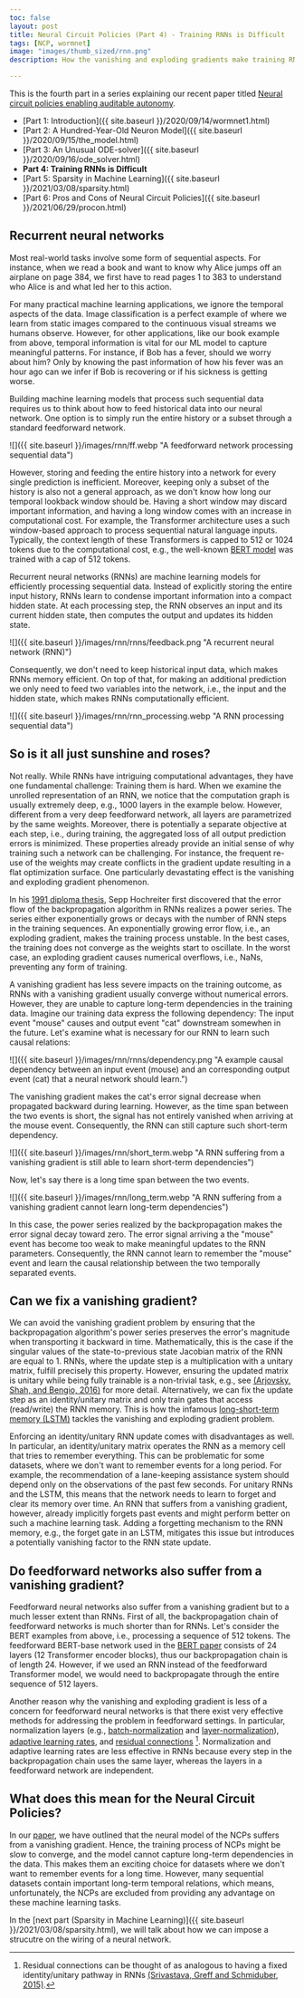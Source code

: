 ```yaml
---
toc: false
layout: post
title: Neural Circuit Policies (Part 4) - Training RNNs is Difficult
tags: [NCP, wormnet]
image: "images/thumb_sized/rnn.png"
description: How the vanishing and exploding gradients make training RNNs difficult

---
```



This is the fourth part in a series explaining our recent paper titled [Neural circuit policies enabling auditable autonomy](https://rdcu.be/b8sEo).

- [Part 1: Introduction]({{ site.baseurl }}/2020/09/14/wormnet1.html)
- [Part 2: A Hundred-Year-Old Neuron Model]({{ site.baseurl }}/2020/09/15/the_model.html)
- [Part 3: An Unusual ODE-solver]({{ site.baseurl }}/2020/09/16/ode_solver.html)
- **Part 4: Training RNNs is Difficult**
- [Part 5: Sparsity in Machine Learning]({{ site.baseurl }}/2021/03/08/sparsity.html)
- [Part 6: Pros and Cons of Neural Circuit Policies]({{ site.baseurl }}/2021/06/29/procon.html)


## Recurrent neural networks

Most real-world tasks involve some form of sequential aspects. For instance, when we read a book and want to know why Alice jumps off an airplane on page 384, we first have to read pages 1 to 383 to understand who Alice is and what led her to this action.

For many practical machine learning applications, we ignore the temporal aspects of the data. Image classification is a perfect example of where we learn from static images compared to the continuous visual streams we humans observe.
However, for other applications, like our book example from above, temporal information is vital for our ML model to capture meaningful patterns. 
For instance, if Bob has a fever, should we worry about him? Only by knowing the past information of how his fever was an hour ago can we infer if Bob is recovering or if his sickness is getting worse. 

Building machine learning models that process such sequential data requires us to think about how to feed historical data into our neural network. 
One option is to simply run the entire history or a subset through a standard feedforward network. 

![]({{ site.baseurl }}/images/rnn/ff.webp "A feedforward network processing sequential data")

However, storing and feeding the entire history into a network for every single prediction is inefficient. 
Moreover, keeping only a subset of the history is also not a general approach, as we don't know how long our temporal lookback window should be. Having a short window may discard important information, and having a long window comes with an increase in computational cost. 
For example, the Transformer architecture uses a such window-based approach to process sequential natural language inputs. Typically, the context length of these Transformers is capped to 512 or 1024 tokens due to the computational cost, e.g., the well-known [BERT model](https://arxiv.org/pdf/1810.04805.pdf) was trained with a cap of 512 tokens.

Recurrent neural networks (RNNs) are machine learning models for efficiently processing sequential data.
Instead of explicitly storing the entire input history, RNNs learn to condense important information into a compact hidden state. 
At each processing step, the RNN observes an input and its current hidden state, then computes the output and updates its hidden state.

![]({{ site.baseurl }}/images/rnn/rnns/feedback.png "A recurrent neural network (RNN)")

Consequently, we don't need to keep historical input data, which makes RNNs memory efficient. On top of that, for making an additional prediction we only need to feed two variables into the network, i.e., the input and the hidden state, which makes RNNs computationally efficient.

![]({{ site.baseurl }}/images/rnn/rnn_processing.webp "A RNN processing sequential data")


## So is it all just sunshine and roses?
Not really. 
While RNNs have intriguing computational advantages, they have one fundamental challenge: Training them is hard. 
When we examine the unrolled representation of an RNN, we notice that the computation graph is usually extremely deep, e.g., 1000 layers in the example below. However, different from a very deep feedforward network, all layers are parametrized by the same weights. Moreover, there is potentially a separate objective at each step, i.e., during training, the aggregated loss of all output prediction errors is minimized.
These properties already provide an initial sense of why training such a network can be challenging. For instance, the frequent re-use of the weights may create conflicts in the gradient update resulting in a flat optimization surface.
One particularly devastating effect is the vanishing and exploding gradient phenomenon. 

In his [1991 diploma thesis](https://people.idsia.ch/~juergen/SeppHochreiter1991ThesisAdvisorSchmidhuber.pdf), Sepp Hochreiter first discovered that the error flow of the backpropagation algorithm in RNNs realizes a power series. 
The series either exponentially grows or decays with the number of RNN steps in the training sequences. An exponentially growing error flow, i.e., an exploding gradient, makes the training process unstable. In the best cases, the training does not converge as the weights start to oscillate. In the worst case, an exploding gradient causes numerical overflows, i.e., NaNs, preventing any form of training. 

A vanishing gradient has less severe impacts on the training outcome, as RNNs with a vanishing gradient usually converge without numerical errors. However, they are unable to capture long-term dependencies in the training data. 
Imagine our training data express the following dependency: The input event "mouse" causes and output event "cat" downstream somewhen in the future. 
Let's examine what is necessary for our RNN to learn such causal relations:

![]({{ site.baseurl }}/images/rnn/rnns/dependency.png "A example causal dependency between an input event (mouse) and an corresponding output event (cat) that a neural network should learn.")

The vanishing gradient makes the cat's error signal decrease when propagated backward during learning. However, as the time span between the two events is short, the signal has not entirely vanished when arriving at the mouse event.
Consequently, the RNN can still capture such short-term dependency.

![]({{ site.baseurl }}/images/rnn/short_term.webp "A RNN suffering from a vanishing gradient is still able to learn short-term dependencies")

Now, let's say there is a long time span between the two events. 

![]({{ site.baseurl }}/images/rnn/long_term.webp "A RNN suffering from a vanishing gradient cannot learn long-term dependencies")

In this case, the power series realized by the backpropagation makes the error signal decay toward zero. 
The error signal arriving a the "mouse" event has become too weak to make meaningful updates to the RNN parameters. Consequently, the RNN cannot learn to remember the "mouse" event and learn the causal relationship between the two temporally separated events.

## Can we fix a vanishing gradient?
We can avoid the vanishing gradient problem by ensuring that the backpropagation algorithm's power series preserves the error's magnitude when transporting it backward in time.
Mathematically, this is the case if the singular values of the state-to-previous state Jacobian matrix of the RNN are equal to 1.
RNNs, where the update step is a multiplication with a unitary matrix, fulfill precisely this property. 
However, ensuring the updated matrix is unitary while being fully trainable is a non-trivial task, e.g., see [(Arjovsky, Shah, and Bengio, 2016)](https://arxiv.org/pdf/1511.06464v4.pdf) for more detail.
Alternatively, we can fix the update step as an identity/unitary matrix and only train gates that access (read/write) the RNN memory. This is how the infamous [long-short-term memory (LSTM)](http://www.bioinf.jku.at/publications/older/2604.pdf) tackles the vanishing and exploding gradient problem.

Enforcing an identity/unitary RNN update comes with disadvantages as well. 
In particular, an identity/unitary matrix operates the RNN as a memory cell that tries to remember everything. This can be problematic for some datasets, where we don't want to remember events for a long period. For example, the recommendation of a lane-keeping assistance system should depend only on the observations of the past few seconds. For unitary RNNs and the LSTM, this means that the network needs to learn to forget and clear its memory over time. An RNN that suffers from a vanishing gradient, however, already implicitly forgets past events and might perform better on such a machine learning task.
Adding a forgetting mechanism to the RNN memory, e.g., the forget gate in an LSTM, mitigates this issue but introduces a potentially vanishing factor to the RNN state update. 

## Do feedforward networks also suffer from a vanishing gradient?
Feedforward neural networks also suffer from a vanishing gradient but to a much lesser extent than RNNs. 
First of all, the backpropagation chain of feedforward networks is much shorter than for RNNs. Let's consider the BERT examples from above, i.e., processing a sequence of 512 tokens. The feedforward BERT-base network used in the [BERT paper](https://arxiv.org/pdf/1810.04805.pdf) consists of 24 layers (12 Transformer encoder blocks), thus our backpropagation chain is of length 24.
However, if we used an RNN instead of the feedforward Transformer model, we would need to backpropagate through the entire sequence of 512 layers.

Another reason why the vanishing and exploding gradient is less of a concern for feedforward neural networks is that there exist very effective methods for addressing the problem in feedforward settings.
In particular, normalization layers (e.g., [batch-normalization](https://arxiv.org/abs/1502.03167) and [layer-normalization](https://arxiv.org/abs/1706.03762)), [adaptive learning rates](https://arxiv.org/pdf/1412.6980.pdf), and [residual connections](https://openaccess.thecvf.com/content_cvpr_2016/papers/He_Deep_Residual_Learning_CVPR_2016_paper.pdf) [^1].
Normalization and adaptive learning rates are less effective in RNNs because every step in the backpropagation chain uses the same layer, whereas the layers in a feedforward network are independent.


[^1]: Residual connections can be thought of as analogous to having a fixed identity/unitary pathway in RNNs [(Srivastava, Greff and Schmiduber, 2015)](https://arxiv.org/pdf/1505.00387.pdf).
 

## What does this mean for the Neural Circuit Policies?
In our [paper](https://rdcu.be/b8sEo), we have outlined that the neural model of the NCPs suffers from a vanishing gradient. Hence, the training process of NCPs might be slow to converge, and the model cannot capture long-term dependencies in the data. This makes them an exciting choice for datasets where we don't want to remember events for a long time. However, many sequential datasets contain important long-term temporal relations, which means, unfortunately, the NCPs are excluded from providing any advantage on these machine learning tasks.

In the [next part (Sparsity in Machine Learning)]({{ site.baseurl }}/2021/03/08/sparsity.html), we will talk about how we can impose a strucutre on the wiring of a neural network.





 

